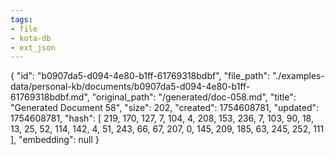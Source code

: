 ```yaml
---
tags:
- file
- kota-db
- ext_json
---
```

{
  "id": "b0907da5-d094-4e80-b1ff-61769318bdbf",
  "file_path": "./examples-data/personal-kb/documents/b0907da5-d094-4e80-b1ff-61769318bdbf.md",
  "original_path": "/generated/doc-058.md",
  "title": "Generated Document 58",
  "size": 202,
  "created": 1754608781,
  "updated": 1754608781,
  "hash": [
    219,
    170,
    127,
    7,
    104,
    4,
    208,
    153,
    236,
    7,
    103,
    90,
    18,
    13,
    25,
    52,
    114,
    142,
    4,
    51,
    243,
    66,
    67,
    207,
    0,
    145,
    209,
    185,
    63,
    245,
    252,
    111
  ],
  "embedding": null
}